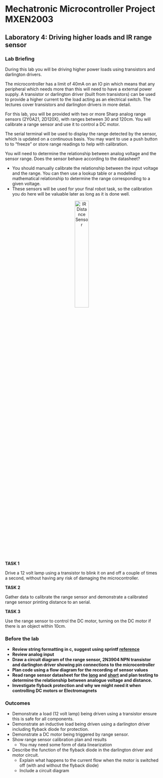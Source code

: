 # Mechatronic Microcontroller Project MXEN2003

## Laboratory 4: Driving higher loads and IR range sensor

### Lab Briefing

During this lab you will be driving higher power loads using transistors and darlington drivers. 

The microcontroller has a limit of 40mA on an IO pin which means that any peripheral which needs more than this will need to have a external power supply. A transistor or darlington driver (built from transistors) can be used to provide a higher current to the load acting as an electrical switch. The lectures cover transistors and darlington drivers in more detail.

For this lab, you will be provided with two or more Sharp analog range sensors (2Y0A21, 2D120X), with ranges between 30 and 120cm.  You will calibrate a range sensor and use it to control a DC motor.  

The serial terminal will be used to display the range detected by the sensor, which is updated on a continuous basis.  You may want to use a push button to to “freeze” or store range readings to help with calibration.

You will need to determine the relationship between analog voltage and the sensor range. Does the sensor behave according to the datasheet?
  -  You should manually calibrate the relationship between the input voltage and the range.  You can then use a lookup table or a modelled mathematical relationship to determine the range corresponding to a given voltage.
  -  These sensors will be used for your final robot task, so the calibration you do here will be valuable later as long as it is done well.

<p align="center"> <img src="https://cdn.sparkfun.com//assets/parts/1/8/4/00242-1.jpg" alt="IR Distance Sensor" width="30%"> </p>

**TASK 1**

Drive a 12 volt lamp using a transistor to blink it on and off a couple of times a second, without having any risk of damaging the microcontroller.

**TASK 2**

Gather data to calibrate the range sensor and demonstrate a calibrated range sensor printing distance to an serial. 

**TASK 3**

Use the range sensor to control the DC motor, turning on the DC motor if there is an object within 10cm.

### Before the lab
- **Review string formatting in c, suggest using sprintf [reference](https://en.cppreference.com/w/cpp/io/c/fprintf)**
- **Review analog input**
- **Draw a circuit diagram of the range sensor, 2N3904 NPN transistor and darlington driver showing pin connections to the microcontroller**
- **Plan code using a flow diagram for the recording of sensor values**
- **Read range sensor datasheet for the [long](https://global.sharp/products/device/lineup/data/pdf/datasheet/gp2y0a21yk_e.pdf) and [short](https://www.digikey.com/htmldatasheets/production/9627/0/0/1/GP2D120-Datasheet.pdf) and plan testing to determine the relationship between analogue voltage and distance.**
- **Investigate flyback protection and why we might need it when controlling DC motors or Electromagnets**

### Outcomes
- Demonstrate a load (12 volt lamp) being driven using a transistor ensure this is safe for all components.
- Demonstrate an inductive load being driven using a darlington driver including flyback diode for protection.
- Demonstrate a DC motor being triggered by range sensor.
- Show range sensor calibration plan and results
  - You may need some form of data linearization
- Describe the function of the flyback diode in the darlington driver and motor circuit.
  - Explain what happens to the current flow when the motor is switched off (with and without the flyback diode)
  - Include a circuit diagram
